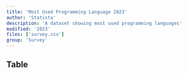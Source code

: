```yaml
---
title: 'Most Used Programming Language 2023'
author: 'Statista'
description: 'A dataset showing most used programming languages'
modified: '2023'
files: ['survey.csv']
group: 'Survey'
---
```



## Table

<Table url="survey.csv" />
